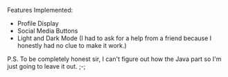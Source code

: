 Features Implemented:

- Profile Display
- Social Media Buttons
- Light and Dark Mode (I had to ask for a help from a friend because
I honestly had no clue to make it work.)

P.S. To be completely honest sir, I can't figure out how the Java part so I'm just going to leave it out. ;-;
